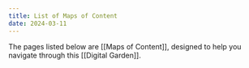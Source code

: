 ```yaml
---
title: List of Maps of Content
date: 2024-03-11
---
```

The pages listed below are [[Maps of Content]], designed to help you navigate through this [[Digital Garden]].